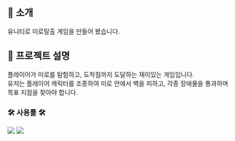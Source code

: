 ## 👋 소개 

유니티로 미로탈출 게임을 만들어 봤습니다. <br>

## 🌳 프로젝트 설명

플레이어가 미로를 탐험하고, 도착점까지 도달하는 재미있는 게임입니다. <br>
유저는 플레이어 캐릭터를 조종하여 미로 안에서 벽을 피하고, 각종 장애물을 통과하며 <br>
목표 지점을 찾아야 합니다.


### 🛠️ 사용툴 🛠️
<img src="https://img.shields.io/badge/unity-%23000000.svg?style=for-the-badge&logo=unity&logoColor=white"> <img src="https://img.shields.io/badge/VSCode-007ACC?style=for-the-badge&logo=VisualStudioCode&logoColor=white">

